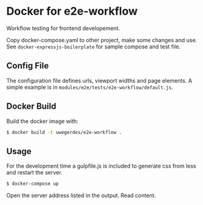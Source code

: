 # Docker for e2e-workflow

Workflow testing for frontend developement.

Copy docker-compose.yaml to other project, make some changes and use. See `docker-expressjs-boilerplate` for sample compose and test file.

## Config File

The configuration file defines urls, viewport widths and page elements. A simple example is in `modules/e2e/tests/e2e-workflow/default.js`.

## Docker Build

Build the docker image with:

```bash
$ docker build -t uwegerdes/e2e-workflow .
```

## Usage

For the development time a gulpfile.js is included to generate css from less and restart the server.

```bash
$ docker-compose up
```

Open the server address listed in the output. Read content.

